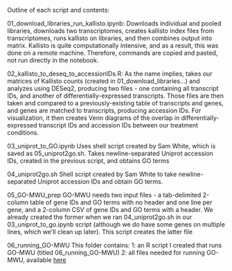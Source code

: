 Outline of each script and contents:

01_download_libraries_run_kallisto.ipynb: 
Downloads individual and pooled libraries, downloads two transcriptomes, creates kallisto index files from transcriptomes, runs kallisto on libraries, and then combines output into matrix. Kallisto is quite computationally intensive, and as a result, this was done on a remote machine. Therefore, commands are copied and pasted, not run directly in the notebook.

02_kallisto_to_deseq_to_accessionIDs.R:
As the name implies, takes our matrices of Kallisto counts (created in 01_download_libraries...) and analyzes using DESeq2, producing two files - one containing all transcript IDs, and another of differentially-expressed transcripts. Those files are then taken and compared to a previously-existing table of transcripts and genes, and genes are matched to transcripts, producing accession IDs. For visualization, it then creates Venn diagrams of the overlap in differentially-expressed transcript IDs and accession IDs between our treatment conditions.

03_uniprot_to_GO.ipynb
Uses shell script created by Sam White, which is saved as 05_uniprot2go.sh. Takes newline-separated Uniprot accession IDs, created in the previous script, and obtains GO terms

04_uniprot2go.sh
Shell script created by Sam White to take newline-separated Uniprot accession IDs and obtain GO terms.

05_GO-MWU_prep
GO-MWU needs two input files - a tab-delimited 2-column table of gene IDs and GO terms with no header and one line per gene, and a 2-column CSV of gene IDs and GO terms with a header. We already created the former when we ran 04_uniprot2go.sh in our 03_uniprot_to_go.ipynb script (although we do have some genes on multiple lines, which we'll clean up later). This script creates the latter file

06_running_GO-MWU
This folder contains: 
    1: an R script I created that runs GO-MWU (titled 06_running_GO-MWU)
    2: all files needed for running GO-MWU, available [here](https://github.com/z0on/GO_MWU)